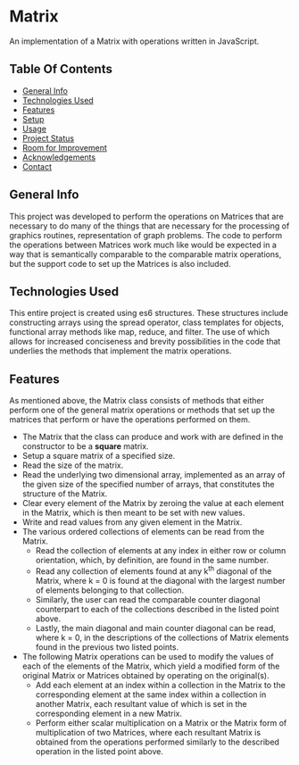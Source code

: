 # Matrix
An implementation of a Matrix with operations written in JavaScript.

## Table Of Contents
* [General Info](#general-info)
* [Technologies Used](#technologies-used)
* [Features](#features)
* [Setup](#setup)
* [Usage](#usage)
* [Project Status](#project-status)
* [Room for Improvement](#room-for-improvement)
* [Acknowledgements](#acknowledgements)
* [Contact](#contact)

## General Info
This project was developed to perform the operations on Matrices that are necessary to do many of the things that are necessary for the processing of graphics routines, representation of graph problems. The code to perform the operations between Matrices work much like would be expected in a way that is semantically comparable to the comparable matrix operations, but the support code to set up the Matrices is also included.

## Technologies Used
This entire project is created using es6 structures. These structures include constructing arrays using the spread operator, class templates for objects, functional array methods like map, reduce, and filter. The use of which allows for increased conciseness and brevity possibilities in the code that underlies the methods that implement the matrix operations.

## Features
As mentioned above, the Matrix class consists of methods that either perform one of the general matrix operations or methods that set up the matrices that perform or have the operations performed on them. 
* The Matrix that the class can produce and work with are defined in the constructor to be a **square** matrix.
* Setup a square matrix of a specified size.
* Read the size of the matrix.
* Read the underlying two dimensional array, implemented as an array of the given size of the specified number of arrays, that constitutes the structure of the Matrix.
* Clear every element of the Matrix by zeroing the value at each element in the Matrix, which is then meant to be set with new values.
* Write and read values from any given element in the Matrix.
* The various ordered collections of elements can be read from the Matrix.
   * Read the collection of elements at any index in either row or column orientation, which, by definition, are found in the same number.
   * Read any collection of elements found at any k<sup>th</sup> diagonal of the Matrix, where k = 0 is found at the diagonal with the largest number of elements belonging to that collection.
   * Similarly, the user can read the comparable counter diagonal counterpart to each of the collections described in the listed point above.
   * Lastly, the main diagonal and main counter diagonal can be read, where k = 0, in the descriptions of the collections of Matrix elements found in the previous two listed points.
* The following Matrix operations can be used to modify the values of each of the elements of the Matrix, which yield a modified form of the original Matrix or Matrices obtained by operating on the original(s).
   * Add each element at an index within a collection in the Matrix to the corresponding element at the same index within a collection in another Matrix, each resultant value of which is set in the corresponding element in a new Matrix.
   * Perform either scalar multiplication on a Matrix or the Matrix form of multiplication of two Matrices, where each resultant Matrix is obtained from the operations performed similarly to the described operation in the listed point above.
